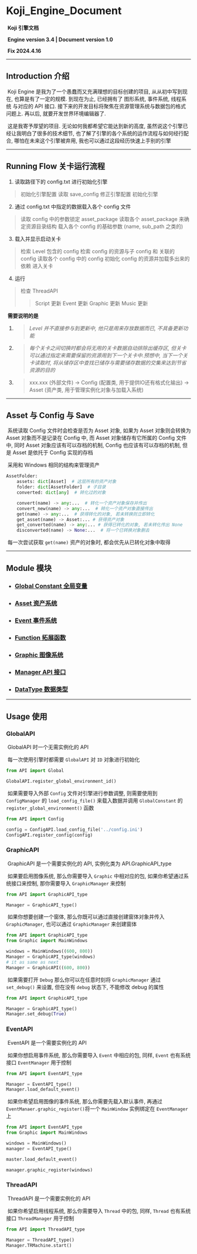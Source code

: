 # Koji_Engine_Document 

​	__Koji 引擎文档__

​	__Engine version 3.4 | Document version 1.0__

​	__Fix 2024.4.16__

---

## Introduction 介绍

​		Koji Engine 是我为了一个愚蠢而又充满理想的目标创建的项目, 从从初中写到现在, 也算是有了一定的规模. 到现在为止, 已经拥有了 图形系统, 事件系统, 线程系统 与对应的 API 接口. 接下来的开发目标将聚焦在资源管理系统与数据包的格式问题上. 再以后, 就要开发世界环境编辑器了.

​	这是我寄予厚望的项目. 无论如何我都希望它能达到新的高度, 虽然说这个引擎已经让我明白了很多的技术细节, 也了解了引擎的各个系统的运作流程与如何经行配合, 哪怕在未来这个引擎被弃用, 我也可以通过这段经历快速上手别的引擎

---

## Running Flow 关卡运行流程

1. 读取路径下的 config.txt 进行初始化引擎

> 初始化引擎配置
> 读取 save_config 修正引擎配置
> 初始化引擎 

2. 通过 config.txt 中指定的数据载入各个 config 文件

> 读取 config 中的参数锁定 asset_package
> 读取各个 asset_package 来确定资源目录结构
> 载入各个 config 的基础参数 (name, sub_path 之类的)

3. 载入并显示启动关卡

> 检索 Level 包含的 config
> 检索 config 的资源与子 config 和 关联的 config
> 读取各个 config 中的 config
> 初始化 config 的资源并加载多出来的依赖
> 进入关卡

4. 运行

> 检查 ThreadAPI
>
> > Script 更新
> > Event 更新
> > Graphic 更新
> > Music 更新

​	__需要说明的是__

1. > _Level 并不直接参与到更新中, 他只是用来存放数据而已, 不具备更新功能_

2. > _每个关卡之间切换时都会将无用的关卡数据自动排除出缓存区, 但关卡可以通过指定来需要保留的资源用到下一个关卡中.预想中, 当下一个关卡读取时, 将从储存区中查找已储存与需要储存数据的交集来达到节省资源的目的_

3. > xxx.xxx (外部文件) -> Config (配置类, 用于提供IO还有格式化输出) -> Asset (资产类, 用于管理实例化对象与加载入系统)

---

## Asset 与 Config 与 Save

​	系统读取 Config 文件时会检查是否为 Asset 对象, 如果为 Asset 对象则会转换为 Asset 对象而不是记录在 Config 中, 而 Asset 对象储存有它所属的 Config 文件中, 同时 Asset 对象应该有可以存档的机制, Config 也应该有可以存档的机制, 但是 Asset 是依托于 Config 实现的存档

​	采用和 Windows 相同的结构来管理资产

```python
AssetFolder:
	assets: dict[Asset]  # 这层所有的资产对象
	folder: dict[AssetFolder]  # 子目录
	converted: dict[any]  # 转化过的对象

    convert(name) -> any:...  # 转化一个资产对象保存并传出
    convert_new(name) -> any:...  # 转化一个资产对象直接传出
    get(name) -> any:...  # 获得转化的对象, 若未转换则立即转化
    get_asset(name) -> Asset:... # 获得资产对象
    get_converted(name) -> any:... # 获得已转化的对象, 若未转化传出 None
    disconverted(name) -> None:...  # 将一个已转换对象删去
```

​	每一次尝试获取 `get(name)` 资产的对象时, 都会优先从已转化对象中取得

---

## Module 模块

- ### 	[Global Constant 全局变量](./GlobalConstant.md)

- ### 	[Asset 资产系统](./Asset/Asset.md)

- ### 	[Event 事件系统](.\Event\Event.md)

- ### 	[Function 拓展函数](.\Function\Function.md)

- ### 	[Graphic 图像系统](.\Graphic\Graphic.md)

- ### 	[Manager API 接口](.\Manager\Manager.md)

- ### [DataType 数据类型](.\DataType\DataType.md)

---

## Usage 使用

### 	GlobalAPI

​		GlobalAPI 时一个无需实例化的 API

​		每一次使用引擎时都需要 `GlobalAPI` 对 `ID` 对象进行初始化

```python
from API import Global

GlobalAPI.register_global_environment_id()
```

​		如果需要导入外部 `Config` 文件对引擎进行参数调整, 则需要使用到 `ConfigManager` 的 `load_config_file()` 来载入数据并调用 `GlobalConstant` 的 `register_global_environment()` 函数

```Python
from API import Config

config = ConfigAPI.load_config_file('../config.ini')
ConfigAPI.register_config(config)
```

### 	GraphicAPI

​		GraphicAPI 是一个需要实例化的 API, 实例化类为 API.GraphicAPI_type

​		如果要启用图像系统, 那么你需要导入 `Graphic` 中相对应的包, 如果你希望通过系统接口来控制, 那你需要导入 `GraphicManager` 来控制

```python
from API import GraphicAPI_type

Manager = GraphicAPI_type()
```

​		如果你想要创建一个窗体, 那么你既可以通过直接创建窗体对象并传入 `GraphicManager`, 也可以通过 `GraphicManager` 来创建窗体

```python
from API import GraphicAPI_type
from Graphic import MainWindows

windows = MainWindows((600, 800))
Manager = GraphicAPI_type(windows)
# it as same as next
Manager = GraphicAPI((600, 800))
```

​	如果需要打开 `Debug` 那么你可以在任意时刻将 `GraphicManager` 通过 `set_debug()` 来设置, 但在没有 `debug` 状态下, 不能修改 debug 的属性

```python
from API import GraphicAPI_type

Manager = GraphicAPI_type()
Manager.set_debug(True)
```

### 	EventAPI

​		EventAPI 是一个需要实例化的 API	

​		如果你想启用事件系统, 那么你需要导入 `Event` 中相应的包, 同样, `Event` 也有系统接口 `EventManager` 用于控制

```python
from API import EventAPI_type

Manager = EventAPI_type()
Manager.load_default_event()
```

​	如果你希望启用图像的事件系统, 那么你需要先载入默认事件, 再通过 `EventManaer.graphic_register()`将一个 `MainWindow` 实例绑定在 `EventManager` 上

```python
from API import EventAPI_type
from Graphic import MainWindows

windows = MainWindows()
manager = EventAPI_type()

master.load_default_event()

manager.graphic_register(windows)
```

### 	ThreadAPI

​		ThreadAPI 是一个需要实例化的 API	

​		如果你希望启用线程系统, 那么你需要导入 `Thread` 中的包, 同样,  `Thread` 也有系统接口 `ThreadManager` 用于控制

```python
from API import ThreadAPI_type

Manager = ThreadAPI_type()
Manager.TRMachine.start()
```

